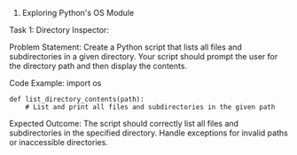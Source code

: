 1. Exploring Python's OS Module


Task 1: Directory Inspector:

Problem Statement: Create a Python script that lists all files and subdirectories in a given directory. Your script should prompt the user for the directory path and then display the contents.

Code Example:
    import os

    def list_directory_contents(path):
        # List and print all files and subdirectories in the given path
Expected Outcome: The script should correctly list all files and subdirectories in the specified directory. Handle exceptions for invalid paths or inaccessible directories.
